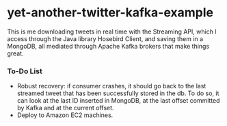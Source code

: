 # yet-another-twitter-kafka-example
This is me downloading tweets in real time with the Streaming API, which I access through the Java library Hosebird Client, and saving them in a MongoDB, all mediated through Apache Kafka brokers that make things great.

### To-Do List
* Robust recovery: if consumer crashes, it should go back to the last streamed tweet that has been successfully stored in the db. To do so, it can look at the last ID inserted in MongoDB, at the last offset committed by Kafka and at the current offset.
* Deploy to Amazon EC2 machines.
